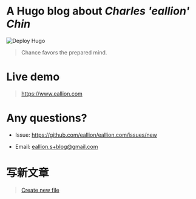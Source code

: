 # A Hugo blog about *Charles 'eallion' Chin*

![Deploy Hugo](https://github.com/eallion/hugo/workflows/Deploy%20Hugo/badge.svg)

> Chance favors the prepared mind.

# Live demo
>
> <https://www.eallion.com>

# Any questions?

- Issue:
<https://github.com/eallion/eallion.com/issues/new>  

- Email:
<eallion.s+blog@gmail.com>

# 写新文章
>
> [Create new file](https://github.com/eallion/eallion.com/tree/master/content/posts/)
